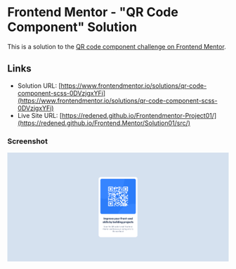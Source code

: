 # Frontend Mentor - "QR Code Component" Solution

This is a solution to the [QR code component challenge on Frontend Mentor](https://www.frontendmentor.io/challenges/qr-code-component-iux_sIO_H).

## Links

- Solution URL: [https://www.frontendmentor.io/solutions/qr-code-component-scss-0DVzjgxYFi](https://www.frontendmentor.io/solutions/qr-code-component-scss-0DVzjgxYFi)
- Live Site URL: [https://redened.github.io/Frontendmentor-Project01/](https://redened.github.io/Frontend.Mentor/Solution01/src/)

### Screenshot

![](../Screenshots/Solution01.png)
